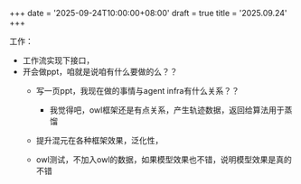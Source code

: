 +++
date = '2025-09-24T10:00:00+08:00'
draft = true
title = '2025.09.24'
+++


工作：
- 工作流实现下接口，
- 开会做ppt，咱就是说咱有什么要做的么？？
  - 写一页ppt，我现在做的事情与agent infra有什么关系？？
    - 我觉得吧，owl框架还是有点关系，产生轨迹数据，返回给算法用于蒸馏



  - 提升混元在各种框架效果，泛化性，
  - owl测试，不加入owl的数据，如果模型效果也不错，说明模型效果是真的不错